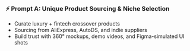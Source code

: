 ### ⚡ Prompt A: Unique Product Sourcing & Niche Selection
- Curate luxury + fintech crossover products
- Sourcing from AliExpress, AutoDS, and indie suppliers
- Build trust with 360° mockups, demo videos, and Figma-simulated UI shots